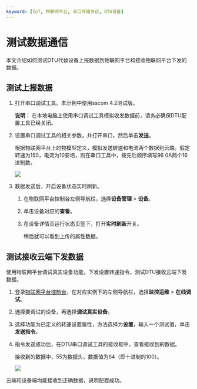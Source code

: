 ```yaml
---
keyword: [IoT, 物联网平台, 串口传输协议, DTU设备]
---
```


# 测试数据通信

本文介绍如何测试DTU代替设备上报数据到物联网平台和接收物联网平台下发的数据。

## 测试上报数据

1.  打开串口调试工具。本示例中使用sscom 4.2测试版。

    **说明：** 在本地电脑上使用串口调试工具模拟收发数据前，请务必确保DTU配置工具已经关闭。

2.  设置串口调试工具的相关参数，并打开串口，然后单击**发送**。

    根据物联网平台上的物模型定义，模拟发送转速和电流两个数据到云端。假定转速为150，电流为10安培，则在串口工具中，按先后顺序填写96 0A两个16进制数。

    ![](https://static-aliyun-doc.oss-cn-hangzhou.aliyuncs.com/assets/img/zh-CN/5431649951/p71161.png)

3.  数据发送后，开启设备状态实时刷新。

    1.  在物联网平台控制台左侧导航栏，选择**设备管理** \> **设备**。

    2.  单击设备对应的**查看**。

    3.  在设备详情页运行状态页签下，打开**实时刷新**开关。

        稍后就可以看到上传的属性数据。


## 测试接收云端下发数据

使用物联网平台调试真实设备功能，下发设置转速指令，测试DTU接收云端下发数据。

1.  登录[物联网平台控制台](https://iot.console.aliyun.com/)，在对应实例下的左侧导航栏，选择**监控运维** \> **在线调试**。

2.  选择要调试的设备，再选择**调试真实设备**。

3.  选择功能为已定义的转速设置属性，方法选择为**设置**，输入一个测试值，单击**发送指令**。

4.  指令发送成功后，在DTU串口调试工具的接收框中，查看接收到的数据。

    接收到的数据中，55为数据头，数据值为64（即十进制的100）。

    ![](https://static-aliyun-doc.oss-cn-hangzhou.aliyuncs.com/assets/img/zh-CN/5431649951/p71164.png)


云端和设备端均能接收到正确数据，说明配置成功。


